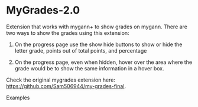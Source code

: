 # MyGrades-2.0

Extension that works with mygann+ to show grades on mygann. There are two ways to show the grades using this extension:

1. On the progress page use the show hide buttons to show or hide the letter grade, points out of total points, and percentage

2. On the progress page, even when hidden, hover over the area where the grade would be to show the same information in a hover box.

Check the original mygrades extension here: https://github.com/Sam506944/my-grades-final.

Examples
